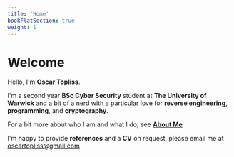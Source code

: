 ```yaml
---
title: 'Home'
bookFlatSection: true
weight: 1
---
```


# Welcome
Hello, I'm **Oscar Topliss**.

I'm a second year **BSc Cyber Security** student at **The University of Warwick** and a bit of a nerd
with a particular love for **reverse engineering**, **programming**, and **cryptography**.


For a bit more about who I am and what I do, see **[About Me](about-me/)**

I'm happy to provide **references** and a **CV** on request, please email me at <oscartopliss@gmail.com>


